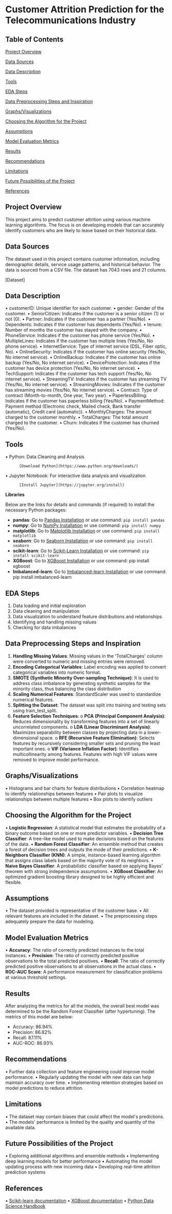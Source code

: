 # Customer Attrition Prediction for the Telecommunications Industry

## Table of Contents

[Project Overview](#project-overview)

[Data Sources](#data-sources)

[Data Description](#data-description)

[Tools](#tools)

[EDA Steps](#eda-steps)

[Data Preprocessing Steps and Inspiration](#data-preprocessing-steps-and-inspiration)

[Graphs/Visualizations](#graphs-visualizations)

[Choosing the Algorithm for the Project](#choosing-the-algorithm-for-the-best-project)

[Assumptions](#assumptions)

[Model Evaluation Metrics](#model-evaluation-metrics)

[Results](#results)

[Recommendations](#recommendations)

[Limitations](#limitations)

[Future Possibilities of the Project](#future-possibilities-of-the-project)

[References](#references)

## Project Overview

This project aims to predict customer attrition using various machine learning algorithms. The focus is on developing models that can accurately identify customers who are likely to leave based on their historical data.

## Data Sources

The dataset used in this project contains customer information, including demographic details, service usage patterns, and historical behavior. The data is sourced from a CSV file. The dataset has 7043 rows and 21 columns.

[Dataset]

## Data Description

•	customerID: Unique identifier for each customer.
•	gender: Gender of the customer.
•	SeniorCitizen: Indicates if the customer is a senior citizen (1) or not (0).
•	Partner: Indicates if the customer has a partner (Yes/No).
•	Dependents: Indicates if the customer has dependents (Yes/No).
•	tenure: Number of months the customer has stayed with the company.
•	PhoneService: Indicates if the customer has phone service (Yes/No).
•	MultipleLines: Indicates if the customer has multiple lines (Yes/No, No phone service).
•	InternetService: Type of internet service (DSL, Fiber optic, No).
•	OnlineSecurity: Indicates if the customer has online security (Yes/No, No internet service).
•	OnlineBackup: Indicates if the customer has online backup (Yes/No, No internet service).
•	DeviceProtection: Indicates if the customer has device protection (Yes/No, No internet service).
•	TechSupport: Indicates if the customer has tech support (Yes/No, No internet service).
•	StreamingTV: Indicates if the customer has streaming TV (Yes/No, No internet service).
•	StreamingMovies: Indicates if the customer has streaming movies (Yes/No, No internet service).
•	Contract: Type of contract (Month-to-month, One year, Two year).
•	PaperlessBilling: Indicates if the customer has paperless billing (Yes/No).
•	PaymentMethod: Payment method (Electronic check, Mailed check, Bank transfer (automatic), Credit card (automatic)).
•	MonthlyCharges: The amount charged to the customer monthly.
•	TotalCharges: The total amount charged to the customer.
•	Churn: Indicates if the customer has churned (Yes/No).

## Tools

•	Python: Data Cleaning and Analysis

          [Download Python](https://www.python.org/downloads/)
          
•	Jupyter Notebook: For interactive data analysis and visualization

          [Install Jupyter](https://jupyter.org/install)
          
**Libraries**

Below are the links for details and commands (if required) to install the necessary Python packages:
- **pandas**: Go to [Pandas Installation](https://pypi.org/project/pandas/) or use command: `pip install pandas`
- **numpy**: Go to [NumPy Installation](https://pypi.org/project/numpy/) or use command: `pip install numpy`
- **matplotlib**: Go to [Matplotlib Installation](https://pypi.org/project/matplotlib/) or use command: `pip install matplotlib`
- **seaborn**: Go to [Seaborn Installation](https://pypi.org/project/seaborn/) or use command: `pip install seaborn`
- **scikit-learn**: Go to [Scikit-Learn Installation](https://pypi.org/project/scikit-learn/) or use command: `pip install scikit-learn`
- **XGBoost**: Go to [XGBoost Installation](https://pypi.org/project/xgboost/) or use command: pip install xgboost
-	**Imbalanced-learn**: Go to [Imbalanced-learn Installation](https://pypi.org/project/imbalanced-learn/) or use command: pip install imbalanced-learn

## EDA Steps

1.	Data loading and initial exploration
2.	Data cleaning and manipulation
3.	Data visualization to understand feature distributions and relationships
4.	Identifying and handling missing values
5.	Checking for data imbalances

## Data Preprocessing Steps and Inspiration

1.	**Handling Missing Values**: Missing values in the 'TotalCharges' column were converted to numeric and missing entries were removed.
2.	**Encoding Categorical Variables**: Label encoding was applied to convert categorical variables into numeric format.
3.	**SMOTE (Synthetic Minority Over-sampling Technique)**: It is used to address class imbalance by generating synthetic samples for the minority class, thus balancing the class distribution
4.	**Scaling Numerical Features**: StandardScaler was used to standardize numerical features.
5.	**Splitting the Dataset**: The dataset was split into training and testing sets using train_test_split.
6.	**Feature Selection Techniques**:
o	**PCA (Principal Component Analysis)**: Reduces dimensionality by transforming features into a set of linearly uncorrelated components.
o	**LDA (Linear Discriminant Analysis)**: Maximizes separability between classes by projecting data in a lower-dimensional space.
o	**RFE (Recursive Feature Elimination)**: Selects features by recursively considering smaller sets and pruning the least important ones.
o	**VIF (Variance Inflation Factor)**: Identifies multicollinearity among features. Features with high VIF values were removed to improve model performance.

## Graphs/Visualizations

•	Histograms and bar charts for feature distributions
•	Correlation heatmap to identify relationships between features
•	Pair plots to visualize relationships between multiple features
•	Box plots to identify outliers

## Choosing the Algorithm for the Project

•	**Logistic Regression**: A statistical model that estimates the probability of a binary outcome based on one or more predictor variables.
•	**Decision Tree Classifier**: A tree-like model used to make decisions based on the features of the data.
•	**Random Forest Classifier**: An ensemble method that creates a forest of decision trees and outputs the mode of their predictions.
•	**K-Neighbors Classifier (KNN)**: A simple, instance-based learning algorithm that assigns class labels based on the majority vote of its neighbors.
•	**Naive Bayes Classifier**: A probabilistic classifier based on applying Bayes' theorem with strong independence assumptions.
•	**XGBoost Classifier**: An optimized gradient boosting library designed to be highly efficient and flexible.

## Assumptions

•	The dataset provided is representative of the customer base.
•	All relevant features are included in the dataset.
•	The preprocessing steps adequately prepare the data for modeling.

## Model Evaluation Metrics

•	**Accuracy**: The ratio of correctly predicted instances to the total instances.
•	**Precision**: The ratio of correctly predicted positive observations to the total predicted positives.
•	**Recall**: The ratio of correctly predicted positive observations to all observations in the actual class.
•	**ROC-AUC Score**: A performance measurement for classification problems at various threshold settings.

## Results

After analyzing the metrics for all the models, the overall best model was determined to be the Random Forest Classifier (after hypertuning). The metrics of this model are below:
- Accuracy: 86.94%
- Precision: 86.82%
- Recall: 87.11%
- AUC-ROC: 86.93%

## Recommendations

•	Further data collection and feature engineering could improve model performance.
•	Regularly updating the model with new data can help maintain accuracy over time.
•	Implementing retention strategies based on model predictions to reduce attrition.

## Limitations

•	The dataset may contain biases that could affect the model's predictions.
•	The models' performance is limited by the quality and quantity of the available data.

## Future Possibilities of the Project

•	Exploring additional algorithms and ensemble methods
•	Implementing deep learning models for better performance
•	Automating the model updating process with new incoming data
•	Developing real-time attrition prediction systems

## References
•	[Scikit-learn documentation](https://pypi.org/project/scikit-learn/)
•	[XGBoost documentation](https://pypi.org/project/xgboost/)
•	[Python Data Science Handbook](https://jakevdp.github.io/PythonDataScienceHandbook/)
